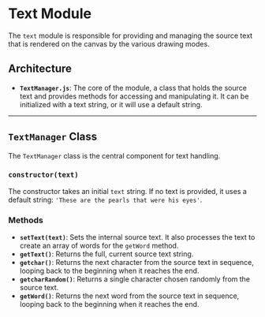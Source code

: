 # Text Module

The `text` module is responsible for providing and managing the source text that is rendered on the canvas by the various drawing modes.

## Architecture

-   **`TextManager.js`**: The core of the module, a class that holds the source text and provides methods for accessing and manipulating it. It can be initialized with a text string, or it will use a default string.

---

## `TextManager` Class

The `TextManager` class is the central component for text handling.

### `constructor(text)`

The constructor takes an initial `text` string. If no text is provided, it uses a default string: `'These are the pearls that were his eyes'`.

### Methods

-   **`setText(text)`**: Sets the internal source text. It also processes the text to create an array of words for the `getWord` method.
-   **`getText()`**: Returns the full, current source text string.
-   **`getchar()`**: Returns the next character from the source text in sequence, looping back to the beginning when it reaches the end.
-   **`getcharRandom()`**: Returns a single character chosen randomly from the source text.
-   **`getWord()`**: Returns the next word from the source text in sequence, looping back to the beginning when it reaches the end.